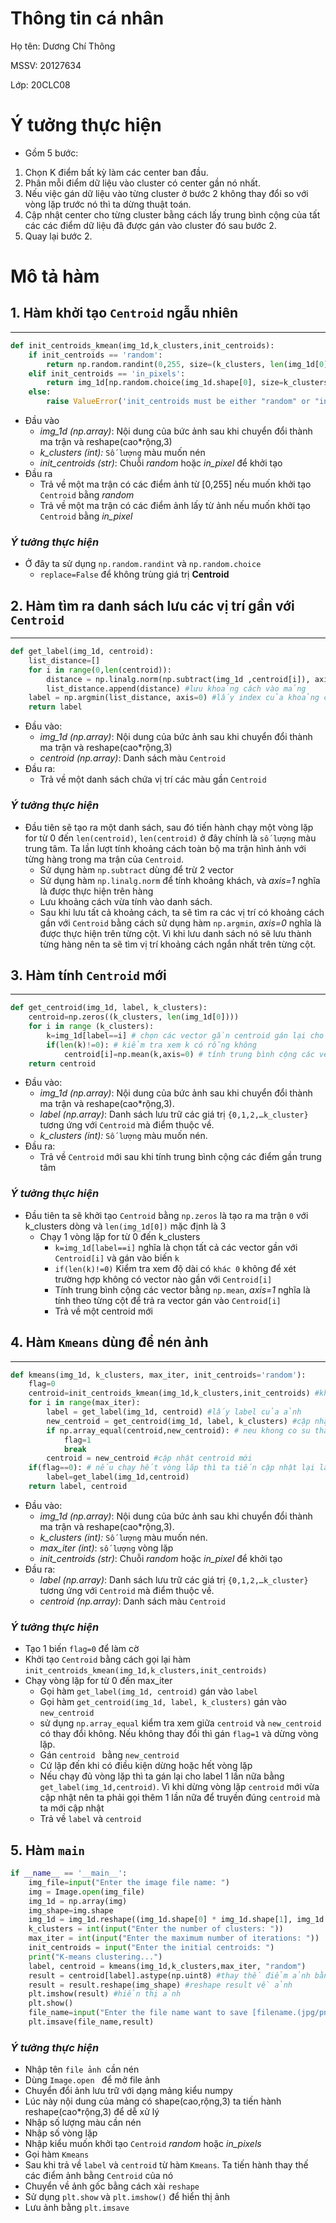 # **Thông tin cá nhân**
Họ tên: Dương Chí Thông

MSSV: 20127634

Lớp: 20CLC08

# **Ý tưởng thực hiện**
* Gồm 5 bước:
1. Chọn K điểm bất kỳ làm các center ban đầu.
2.	Phân mỗi điểm dữ liệu vào cluster có center gần nó nhất.
3.	Nếu việc gán dữ liệu vào từng cluster ở bước 2 không thay đổi so với vòng lặp trước nó thì ta dừng thuật toán.
4.	Cập nhật center cho từng cluster bằng cách lấy trung bình cộng của tất các các điểm dữ liệu đã được gán vào cluster đó sau bước 2.
5.	Quay lại bước 2.

# **Mô tả hàm**
## 1. Hàm khởi tạo ```Centroid``` ngẫu nhiên
---
```py
def init_centroids_kmean(img_1d,k_clusters,init_centroids):
    if init_centroids == 'random':
        return np.random.randint(0,255, size=(k_clusters, len(img_1d[0])))
    elif init_centroids == 'in_pixels':
        return img_1d[np.random.choice(img_1d.shape[0], size=k_clusters, replace=False)]
    else:
        raise ValueError('init_centroids must be either "random" or "in_pixels"')
```
- Đầu vào
    - *img_1d (np.array)*: Nội dung của bức ảnh sau khi chuyển đổi thành ma trận và reshape(cao*rộng,3)
    - *k_clusters (int):* `Số lượng` màu muốn nén
    - *init_centroids (str)*: Chuỗi *random* hoặc *in_pixel* để khởi tạo
- Đầu ra
    - Trả về một ma trận có các điểm ảnh từ [0,255] nếu muốn khởi tạo ```Centroid``` bằng *random*
    - Trả về một ma trận có các điểm ảnh lấy từ ảnh nếu muốn khởi tạo ```Centroid``` bằng *in_pixel*
### ***Ý tưởng thực hiện***
* Ở đây ta sử dụng `np.random.randint` và `np.random.choice`
    * `replace=False` để không trùng giá trị **Centroid**

## 2. Hàm tìm ra danh sách lưu các vị trí gần với `Centroid`
---
```py
def get_label(img_1d, centroid):
    list_distance=[]
    for i in range(0,len(centroid)):
        distance = np.linalg.norm(np.subtract(img_1d ,centroid[i]), axis=1) #tính khoảng cách giữa ảnh và từng centroid
        list_distance.append(distance) #lưu khoảng cách vào mảng
    label = np.argmin(list_distance, axis=0) #lấy index của khoảng cách nhỏ nhất
    return label
```
- Đầu vào:
    - *img_1d (np.array)*: Nội dung của bức ảnh sau khi chuyển đổi thành ma trận và reshape(cao*rộng,3)
    - *centroid (np.array)*: Danh sách màu `Centroid`
- Đầu ra:
    - Trả về một danh sách chứa vị trí các màu gần `Centroid`
### ***Ý tưởng thực hiện***
+ Đầu tiên sẽ tạo ra một danh sách, sau đó tiến hành chạy một vòng lặp for từ 0 đến `len(centroid)`, `len(centroid)` ở đây chính là `số lượng` màu trung tâm. Ta lần lượt tính khoảng cách toàn bộ ma trận hình ảnh với từng hàng trong ma trận của `Centroid`.
    + Sử dụng hàm `np.subtract` dùng để trừ 2 vector
    + Sử dụng hàm `np.linalg.norm` để tính khoảng khách, và *axis=1* nghĩa là được thực hiện trên hàng
    + Lưu khoảng cách vừa tính vào danh sách.
    + Sau khi lưu tất cả khoảng cách, ta sẽ tìm ra các vị trí có khoảng cách gần với `Centroid` bằng cách sử dụng hàm `np.argmin`, *axis=0* nghĩa là được thực hiện trên từng cột. Vì khi lưu danh sách nó sẽ lưu thành từng hàng nên ta sẽ tìm vị trí khoảng cách ngắn nhất trên từng cột.
## 3. Hàm tính `Centroid` mới
---
```py
def get_centroid(img_1d, label, k_clusters):
    centroid=np.zeros((k_clusters, len(img_1d[0])))
    for i in range (k_clusters):
        k=img_1d[label==i] # chọn các vector gần centroid gán lại cho k
        if(len(k)!=0): # kiểm tra xem k có rỗng không
            centroid[i]=np.mean(k,axis=0) # tính trung bình cộng các vector
    return centroid 
```
- Đầu vào:
    - *img_1d (np.array)*: Nội dung của bức ảnh sau khi chuyển đổi thành ma trận và reshape(cao*rộng,3).
    - *label (np.array)*: Danh sách lưu trữ các giá trị `{0,1,2,…k_cluster}` tương ứng với `Centroid` mà điểm thuộc về.
    - *k_clusters (int):* `Số lượng` màu muốn nén.
- Đầu ra:
    - Trả về `Centroid` mới sau khi tính trung bình cộng các điểm gần trung tâm
### ***Ý tưởng thực hiện***
+ Đầu tiên ta sẽ khởi tạo `Centroid` bằng `np.zeros` là tạo ra ma trận `0` với k_clusters dòng và `len(img_1d[0])` mặc định là 3
    + Chạy 1 vòng lặp for từ 0 đến k_clusters
        + `k=img_1d[label==i]` nghĩa là chọn tất cả các vector gần với `Centroid[i]` và gán vào biến `k`
        + `if(len(k)!=0)` Kiểm tra xem độ dài có `khác 0` không để xét trường hợp không có vector nào gần với `Centroid[i]`
        + Tính trung bình cộng các vector bằng `np.mean`, *axis=1* nghĩa là tính theo từng cột để trả ra vector gán vào `Centroid[i]`
        + Trả về một centroid mới
## 4. Hàm `Kmeans` dùng để nén ảnh
---
```py
def kmeans(img_1d, k_clusters, max_iter, init_centroids='random'):
    flag=0
    centroid=init_centroids_kmean(img_1d,k_clusters,init_centroids) #khởi tạo centroid
    for i in range(max_iter):
        label = get_label(img_1d, centroid) #lấy label của ảnh
        new_centroid = get_centroid(img_1d, label, k_clusters) #cập nhật centroid
        if np.array_equal(centroid,new_centroid): # neu khong co su thay đổi về centroid thì dừng vòng lặp
            flag=1
            break
        centroid = new_centroid #cập nhật centroid mới
    if(flag==0): # nếu chạy hết vòng lăp thì ta tiến cập nhật lại label
        label=get_label(img_1d,centroid)
    return label, centroid
```
- Đầu vào:
    - *img_1d (np.array)*: Nội dung của bức ảnh sau khi chuyển đổi thành ma trận và reshape(cao*rộng,3).
    - *k_clusters (int):* `Số lượng` màu muốn nén.
    - *max_iter (int)*: `số lượng` vòng lặp
    - *init_centroids (str)*: Chuỗi *random* hoặc *in_pixel* để khởi tạo
- Đầu ra:
    - *label (np.array)*: Danh sách lưu trữ các giá trị `{0,1,2,…k_cluster}` tương ứng với `Centroid` mà điểm thuộc về.
    - *centroid (np.array)*: Danh sách màu `Centroid`
### ***Ý tưởng thực hiện***
+ Tạo 1 biến `flag=0` để làm cờ
+ Khởi tạo `Centroid` bằng cách gọi lại hàm `init_centroids_kmean(img_1d,k_clusters,init_centroids)`
+ Chạy vòng lặp for từ 0 đến max_iter
    + Gọi hàm `get_label(img_1d, centroid)` gán vào `label`
    + Gọi hàm `get_centroid(img_1d, label, k_clusters)` gán vào `new_centroid`
    + sử dụng `np.array_equal` kiểm tra xem giữa `centroid` và `new_centroid` có thay đổi không. Nếu không thay đổi thì gán `flag=1` và dừng vòng lặp.
    + Gán `centroid ` bằng `new_centroid`
    + Cứ lặp đến khi có điều kiện dừng hoặc hết vòng lặp
    + Nếu chạy đủ vòng lặp thì ta gán lại cho label 1 lần nữa bằng `get_label(img_1d,centroid)`. Vì khi dừng vòng lặp `centroid` mới vừa cập nhật nên ta phải gọi thêm 1 lần nữa để truyền đúng `centroid` mà ta mới cập nhật
    + Trả về `label` và `centroid`
## 5. Hàm `main`
```py
if __name__ == '__main__':
    img_file=input("Enter the image file name: ")
    img = Image.open(img_file)
    img_1d = np.array(img)
    img_shape=img.shape
    img_1d = img_1d.reshape((img_1d.shape[0] * img_1d.shape[1], img_1d.shape[2]))
    k_clusters = int(input("Enter the number of clusters: "))
    max_iter = int(input("Enter the maximum number of iterations: "))
    init_centroids = input("Enter the initial centroids: ")
    print("K-means clustering...")
    label, centroid = kmeans(img_1d,k_clusters,max_iter, "random")
    result = centroid[label].astype(np.uint8) #thay thế điểm ảnh bằng centroid của nó
    result = result.reshape(img_shape) #reshape result về ảnh
    plt.imshow(result) #hiển thị ảnh
    plt.show()
    file_name=input("Enter the file name want to save [filename.(jpg/png/pdf)]: ")
    plt.imsave(file_name,result)
```
### ***Ý tưởng thực hiện***
- Nhập tên `file ảnh `cần nén
- Dùng `Image.open ` để mở file ảnh
- Chuyển đổi ảnh lưu trữ với dạng mảng kiểu numpy
- Lúc này nội dung của mảng có shape(cao,rộng,3) ta tiến hành reshape(cao*rộng,3) để dễ xử lý
- Nhập số lượng màu cần nén
- Nhập số vòng lặp
- Nhập kiểu muốn khởi tạo `Centroid` *random* hoặc *in_pixels*
- Gọi hàm `Kmeans`
- Sau khi trả về `label` và `centroid` từ hàm `Kmeans`. Ta tiến hành thay thế các điểm ảnh bằng `Centroid` của nó
- Chuyển về ảnh gốc bằng cách xài `reshape`
- Sử dụng `plt.show` và `plt.imshow()` để hiển thị ảnh
- Lưu ảnh bằng `plt.imsave`
<!-- # Hình ảnh kết quả
<div class="name" style="margin-top: 100px;">
    <p style="font-size: 30px;margin-left: 120px;margin-top: -70px; float: left">Ảnh gốc</p>
    <div class="hihi">
        <p style="font-size: 30px;margin-top: -70px;margin-left:380px; float:left;">K=3</p>
        <p style="font-size: 30px;margin-top: -70px;margin-left:540px; float:left;">K=5</p>
        <p style="font-size: 30px;margin-top: -70px;margin-left:700px; float:left;">K=7</p>
        <p style="font-size: 30px;margin-top: 100px;margin-left:950px; float:left;">Random</p>
        <p style="font-size: 30px;margin-top: 200px;margin-left:950px; float:left;">In_pixels</p>
    </div>
    <div class="ccc">
        <div class="h1" style="position: absolute;">
        <img style="float: left;" src="https://i.imgur.com/EYzQgRR.jpeg" alt="jisoo" width="270"/> 
            <img align="top"  src="https://i.imgur.com/Ab70eFf.jpg" style="margin: 0px 0px 30px 10px;" alt="js1" width="125"/>
            <img align="top" src="https://i.imgur.com/iliTstD.jpg" style="margin: 0px 0px 30px 10px;" alt="js1" width="125"/>
            <img align="top" src="https://i.imgur.com/vW4our0.jpg" style="margin: 0px 0px 30px 10px; display: inline-block;" alt="js1" width="125"/>
            <div class="cc">
                <img src="https://i.imgur.com/aN1ZTGy.jpg" alt="js4" style=" margin-left: 10px;" width="125"/>
                <img  src="https://i.imgur.com/yNp8rrQ.jpg" alt="js5" style=" margin-left: 10px;" width="125"/>
                <img  src="https://i.imgur.com/lsHGrps.jpg" alt="js6" style="margin-left: 10px;display: inline-block;" width="125"/>
            </div>
        </div>
    </div>
</div>
 -->


